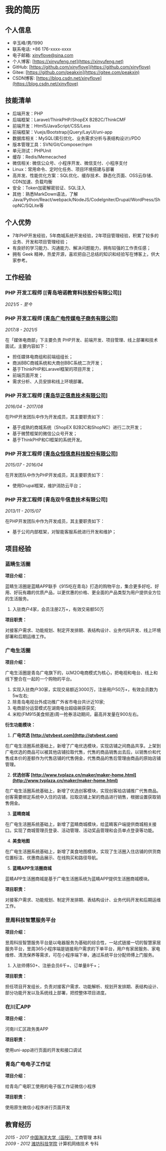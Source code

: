 # 我的简历

## 个人信息

- 辛玉峰/男/1990
- 联系电话: +86 176-xxxx-xxxx
- 电子邮箱: [xinyflove&#64;sina.com](xinyflove&#64;sina.com)
- 个人博客: [https://xinyufeng.net](https://xinyufeng.net)
- GitHub: [https://github.com/xinyflove](https://github.com/xinyflove)
- Gitee: [https://github.com/peakxin](https://gitee.com/peakxin)
- CSDN博客: [https://blog.csdn.net/xinyflove](https://blog.csdn.net/xinyflove)

## 技能清单

- 后端开发：PHP
- 后端框架：Laravel/ThinkPHP/ShopEX B2B2C/ThinkCMF
- 前端开发：Html5/JavaScript/CSS/Less
- 前端框架：Vuejs/Bootstrap/jQuery/LayUI/uni-app
- 数据库相关：MySQL(索引优化、业务需求分析与表结构设计)/PDO
- 版本管理工具：SVN/Git/Composer/npm
- 单元测试：PHPUnit
- 缓存：Redis/Memecached
- 微信相关: 微信公众号、小程序开发、微信支付、小程序支付
- Linux：常用命令、定时化任务、项目环境搭建与部署
- 高并发、性能优化方案：SQL优化、缓存技术、静态化页面、OSS云存储、CDN加速、负载均衡
- 安全：Token加密解密验证、SQL注入
- 其他：熟悉MarkDown语法，了解Java/Python/React/webpack/NodeJS/CodeIgniter/Drupal/WordPress/ShopNC/SQLite等

## 个人优势

- 7年PHP开发经验，5年商城系统开发经验，2年项目管理经验，积累了较多的业务、开发和项目管理经验；
- 有良好的学习能力、沟通能力、解决问题能力，拥有较强的工作责任感；
- 拥有 Geek 精神，热爱开源，喜欢把自己总结的知识和经验写在博客上，供大家参考。

## 工作经验

### **PHP 开发工程师** [[青岛培诺教育科技股份有限公司]]

*2021/5 - 至今*

### **PHP 开发工程师** [[青岛广电传媒电子商务有限公司](http://www.qtvinfo.com)]

*2017/8 - 2021/5*

在「媒体电商部」下主要负责 PHP开发、前端开发、项目管理、线上部署和技术面试，主要内容如下：

* 担任媒体电商组和前端组组长；
* 商派BBC商城系统和大商创BBC系统二次开发；
* 基于ThinkPHP和Laravel框架的项目开发；
* 前端页面开发；
* 需求分析、人员安排和线上环境部署。


### **PHP 开发工程师** [[青岛华正信息技术有限公司](http://www.huazhenginfo.com)]

*2016/04 - 2017/08*

在PHP开发团队中作为开发成员，其主要职责如下：

* 基于成熟的商城系统（ShopEX B2B2C和ShopNC）进行二次开发；
* 基于微赞框架的微信公众号开发；
* 基于ThinkPHP和CI框架的系统开发。


### **PHP 开发工程师** [[青岛众恒信息科技股份有限公司](http://www.zehin.com.cn)]

*2015/07 - 2016/04*

在开发团队中作为PHP开发成员，其主要职责如下：

* 使用Drupal框架，维护消防云平台；

### **PHP 开发工程师** [青岛双牛信息技术有限公司]

*2013/11 - 2015/07*

在PHP开发团队中作为开发成员，其主要职责如下：

* 基于公司内部框架，对智能客服系统进行开发和维护；

## 项目经验

### 蓝睛生活圈

**项目介绍：**

蓝睛生活圈是蓝睛APP联手《915吃在青岛》打造的购物平台，集合更多好吃、好用、好玩有趣的优质产品，以更优惠的价格、更全面的产品类型为用户提供全方位的生活服务。
1. 入驻商户4家，会员注册2万+，有效交易额50万

**项目职责：**

对接客户需求、功能规划、制定开发排期、表结构设计、业务代码开发、线上环境部署和后期运维工作。

### 广电生活圈 
 
**项目介绍：**

广电生活圈是青岛广电旗下的，以M2O电商模式为核心，把电视和电台、线上和线下整合在一起的一个购物的平台。
1. 实现入驻商户30家，实现交易额近3000万，注册用户50万+，有效会员数为5w左右;
2. 除青岛电视台外成功推广外省市电台共计近10家;
3. 电商部分运营模式在湖南电台超级碗获获奖;
4. 米粒(FM915美食频道)周一抢券活动期间，最高并发量在900左右。

**衍生功能模块：**

1. **广电优选 [http://qtvbest.com](http://qtvbest.com)**

在广电生活圈系统基础上，新增了广电优选模块，实现店铺之间商品共享。上架到广电优选的商品可以被其他店铺拉取代售，代售的商品销售出去后，以销售价和代售成本价的差额作为代售店铺的代售佣金，代售商品的售后管理由商品的原始店铺管理。

2. **优选创客 [http://www.tvplaza.cn/maker/maker-home.html](http://www.tvplaza.cn/maker/maker-home.html)** 

在广电生活圈系统基础上，新增了优选创客模块，实现创客给店铺推广代售商品。创客需要绑定系统中入住的店铺，拉取店铺上架的商品进行销售，根据设置获取销售佣金。

3. **蓝睛商城**

在广电生活圈系统基础上，新增了蓝睛商城模块，给蓝睛客户端提供商城相关接口。实现了商城管理员登录、活动管理、活动奖品管理和会员单点登录等功能。

4. **美食地图**

在广电生活圈系统基础上，新增了美食地图模块，实现了生活圈入住店铺的供货商位置标注、优惠商品展示、在线购买和路径导航。

5. **蓝睛APP生活圈商城**

蓝睛APP生活圈商城是基于广电生活圈系统为蓝睛APP提供生活圈商城模块。

**项目职责：**

对接客户需求、功能规划、制定开发排期、表结构设计、业务代码开发和后期运维工作。

### 昱周科技智慧服务平台

**项目介绍：**

昱周科技智慧服务平台是以电器服务为基础的综合性，一站式链接一切的智慧家居服务平台，昱周365小程序端是链接用户需求的下单平台，用户有家居服务、家电维修、清洗保养等需求，可在小程序端下单，通过系统平台分配师傅上门服务。
1. 入驻师傅50+、注册会员6千+、订单量8千+；

**项目职责：**

担任项目开发组长，负责对接客户需求、功能解析、规划开发排期、表结构设计、部分功能开发以及系统线上部署，把控整体项目进度。

### 在川汇APP

**项目介绍：**

河南川汇区政务类APP

**项目职责：**

使用uni-app进行页面的开发和接口调试

### 青岛广电电子工作证

**项目介绍：**

给青岛广电职工使用的电子版工作证微信小程序

**项目职责：**

使用原生微信小程序进行页面开发


## 教育经历

*2015 - 2017* [中国海洋大学（函授）](http://jxjy.ouc.edu.cn/) 工商管理 本科  
*2009 - 2012* [潍坊科技学院](http://www.wfust.edu.cn/) 计算机网络技术 专科
